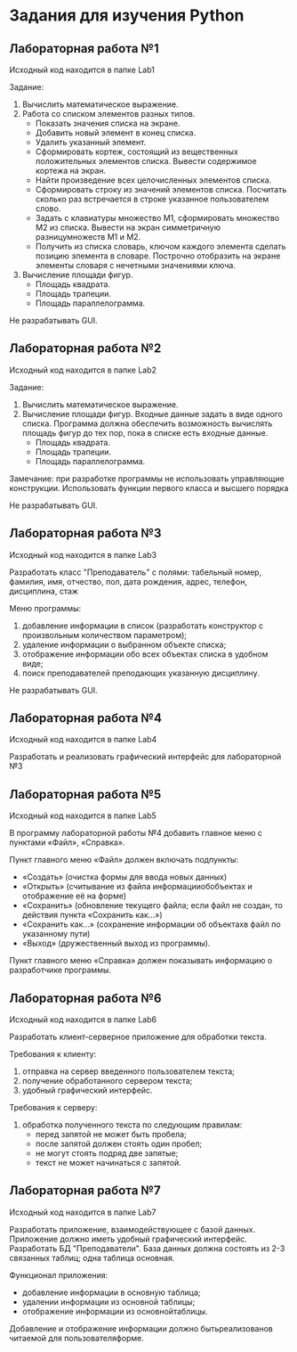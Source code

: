 Задания для изучения Python
=====================
Лабораторная работа №1 
----------------
Исходный код находится в папке Lab1

Задание:
1) Вычислить математическое выражение. 
2) Работа со списком элементов разных типов.
      * Показать значения списка на экране.
      * Добавить новый элемент в конец списка.
      * Удалить указанный элемент.
      * Сформировать кортеж, состоящий из вещественных положительных элементов списка. Вывести содержимое кортежа на экран.
      * Найти произведение всех целочисленных элементов списка.
      * Сформировать  строку  из  значений  элементов  списка. Посчитать  сколько  раз встречается в строке указанное пользователем слово.
      * Задать с клавиатуры множество M1, сформировать множество M2 из списка. Вывести на экран симметричную разницумножеств M1 и M2.
      * Получить  из  списка  словарь,  ключом  каждого  элемента  сделать  позицию  элемента  в словаре. 
        Построчно  отобразить  на  экране  элементы  словаря  с  нечетными  значениями ключа.                                                           
3) Вычисление площади фигур.
      * Площадь квадрата.
      * Площадь трапеции.
      * Площадь параллелограмма.
      
Не разрабатывать GUI.      

Лабораторная работа №2 
----------------
Исходный код находится в папке Lab2

Задание:
1) Вычислить математическое выражение.
2) Вычисление площади фигур. Входные  данные  задать  в  виде  одного  списка.  Программа  должна  обеспечить возможность вычислять площадь фигур до тех пор, пока в списке есть входные данные. 
      * Площадь квадрата.
      * Площадь трапеции.
      * Площадь параллелограмма.
      
Замечание: при  разработке  программы  не  использовать  управляющие  конструкции. Использовать функции первого класса и высшего порядка  

Не разрабатывать GUI.

Лабораторная работа №3 
----------------
Исходный код находится в папке Lab3

Разработать класс "Преподаватель" с полями: табельный номер, фамилия, имя, отчество, пол, дата рождения, адрес, телефон, дисциплина, стаж

Меню программы:
1. добавление информации в список (разработать конструктор с произвольным количеством параметром);
2. удаление информации о выбранном объекте списка;
3. отображение информации обо всех объектах списка в удобном виде;
4. поиск преподавателей преподающих указанную дисциплину.

Не разрабатывать GUI.

Лабораторная работа №4
----------------
Исходный код находится в папке Lab4

Разработать и реализовать графический интерфейс для лабораторной №3 

Лабораторная работа №5
----------------
Исходный код находится в папке Lab5

В  программу  лабораторной  работы №4 добавить  главное  меню  с  пунктами «Файл», «Справка».

Пункт  главного  меню  «Файл»  должен  включать  подпункты:
* «Создать»  (очистка формы  для  ввода  новых  данных)
* «Открыть»  (считывание  из  файла информацииобобъектах  и  отображение  её  на  форме)
* «Сохранить»  (обновление  текущего  файла;  если файл не создан, то действия пункта «Сохранить как...»)
* «Сохранить как...» (сохранение информации об объектахв файл по указанному пути)
* «Выход» (дружественный выход из программы). 

Пункт главного меню «Справка» должен показывать информацию о разработчике программы.

Лабораторная работа №6
----------------
Исходный код находится в папке Lab6

Разработать клиент-серверное приложение для обработки текста.

Требования к клиенту:
1. отправка на сервер введенного пользователем текста;
2. получение обработанного сервером текста;
3. удобный графический интерфейс.

Требования к серверу:
1. обработка полученного текста по следующим правилам: 
     * перед запятой не может быть пробела;
     * после запятой должен стоять один пробел;
     * не могут стоять подряд две запятые;
     * текст не может начинаться с запятой.

Лабораторная работа №7
----------------
Исходный код находится в папке Lab7

Разработать приложение, взаимодействующее с базой данных. Приложение  должно  иметь  удобный  графический  интерфейс. Разработать БД "Преподаватели". База данных должна состоять из 2-3 связанных таблиц; одна таблица основная. 

Функционал приложения:
* добавление информации в основную таблица;
* удалении информации из основной таблицы;
* отображение информации из основнойтаблицы.

Добавление и отображение информации должно бытьреализованов читаемой для пользователяформе.
